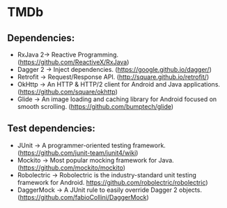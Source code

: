 # TMDb

## Dependencies:

* RxJava  2-> Reactive Programming. (https://github.com/ReactiveX/RxJava)
* Dagger 2 -> Inject dependencies. (https://google.github.io/dagger/)
* Retrofit -> Request/Response API. (http://square.github.io/retrofit/)
* OkHttp -> An HTTP & HTTP/2 client for Android and Java applications. (https://github.com/square/okhttp)
* Glide -> An image loading and caching library for Android focused on smooth scrolling. (https://github.com/bumptech/glide)


## Test dependencies:

* JUnit -> A programmer-oriented testing framework. (https://github.com/junit-team/junit4/wiki)
* Mockito -> Most popular mocking framework for Java. (https://github.com/mockito/mockito)
* Robolectric -> Robolectric is the industry-standard unit testing framework for Android. https://github.com/robolectric/robolectric)
* DaggerMock -> A JUnit rule to easily override Dagger 2 objects. (https://github.com/fabioCollini/DaggerMock)
